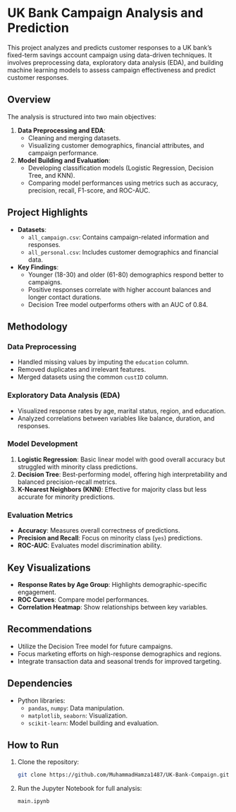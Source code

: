# UK Bank Campaign Analysis and Prediction

This project analyzes and predicts customer responses to a UK bank’s fixed-term savings account campaign using data-driven techniques. It involves preprocessing data, exploratory data analysis (EDA), and building machine learning models to assess campaign effectiveness and predict customer responses.

## Overview

The analysis is structured into two main objectives:
1. **Data Preprocessing and EDA**:
   - Cleaning and merging datasets.
   - Visualizing customer demographics, financial attributes, and campaign performance.
2. **Model Building and Evaluation**:
   - Developing classification models (Logistic Regression, Decision Tree, and KNN).
   - Comparing model performances using metrics such as accuracy, precision, recall, F1-score, and ROC-AUC.

## Project Highlights
- **Datasets**:
  - `all_campaign.csv`: Contains campaign-related information and responses.
  - `all_personal.csv`: Includes customer demographics and financial data.
- **Key Findings**:
  - Younger (18-30) and older (61-80) demographics respond better to campaigns.
  - Positive responses correlate with higher account balances and longer contact durations.
  - Decision Tree model outperforms others with an AUC of 0.84.

## Methodology

### Data Preprocessing
- Handled missing values by imputing the `education` column.
- Removed duplicates and irrelevant features.
- Merged datasets using the common `custID` column.

### Exploratory Data Analysis (EDA)
- Visualized response rates by age, marital status, region, and education.
- Analyzed correlations between variables like balance, duration, and responses.

### Model Development
1. **Logistic Regression**: Basic linear model with good overall accuracy but struggled with minority class predictions.
2. **Decision Tree**: Best-performing model, offering high interpretability and balanced precision-recall metrics.
3. **K-Nearest Neighbors (KNN)**: Effective for majority class but less accurate for minority predictions.

### Evaluation Metrics
- **Accuracy**: Measures overall correctness of predictions.
- **Precision and Recall**: Focus on minority class (`yes`) predictions.
- **ROC-AUC**: Evaluates model discrimination ability.

## Key Visualizations
- **Response Rates by Age Group**: Highlights demographic-specific engagement.
- **ROC Curves**: Compare model performances.
- **Correlation Heatmap**: Show relationships between key variables.

## Recommendations
- Utilize the Decision Tree model for future campaigns.
- Focus marketing efforts on high-response demographics and regions.
- Integrate transaction data and seasonal trends for improved targeting.

## Dependencies
- Python libraries:
  - `pandas`, `numpy`: Data manipulation.
  - `matplotlib`, `seaborn`: Visualization.
  - `scikit-learn`: Model building and evaluation.

## How to Run
1. Clone the repository:
   ```bash
   git clone https://github.com/MuhammadHamza1487/UK-Bank-Compaign.git
   ```
3. Run the Jupyter Notebook for full analysis:
   ```bash
   main.ipynb
   ```
